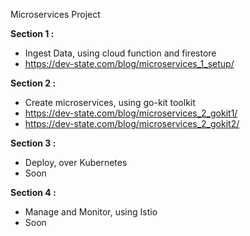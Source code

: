 Microservices Project  

**Section 1 :**

* Ingest Data, using cloud function and firestore  
* https://dev-state.com/blog/microservices_1_setup/

**Section 2 :**

* Create microservices, using go-kit toolkit  
* https://dev-state.com/blog/microservices_2_gokit1/  
* https://dev-state.com/blog/microservices_2_gokit2/   

**Section 3 :**

* Deploy, over Kubernetes  
* Soon

**Section 4 :**

* Manage and Monitor, using Istio  
* Soon   
